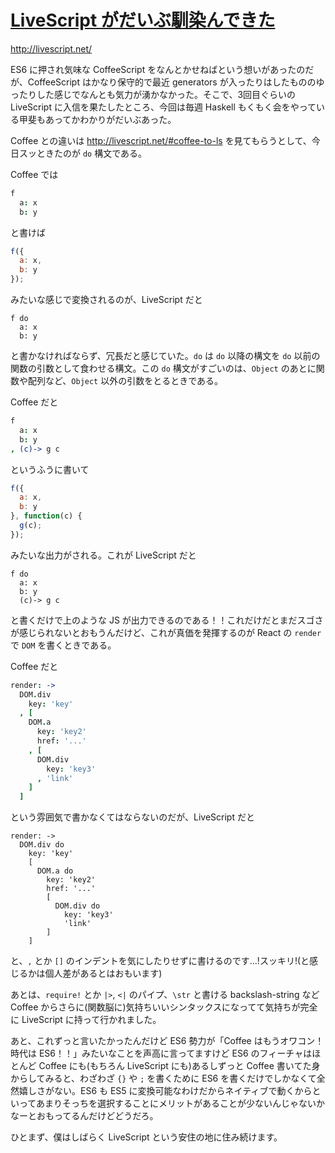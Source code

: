 # [LiveScript がだいぶ馴染んできた](/2015/04/03/adjust-livescript.html)

http://livescript.net/

ES6 に押され気味な CoffeeScript をなんとかせねばという想いがあったのだが、CoffeeScript はかなり保守的で最近 generators が入ったりはしたもののゆったりした感じでなんとも気力が湧かなかった。そこで、3回目ぐらいの LiveScript に入信を果たしたところ、今回は毎週 Haskell もくもく会をやっている甲斐もあってかわかりがだいぶあった。

Coffee との違いは http://livescript.net/#coffee-to-ls を見てもらうとして、今日スッときたのが `do` 構文である。

Coffee では

```coffeescript
f
  a: x
  b: y
```

と書けば

```js
f({
  a: x,
  b: y
});
```

みたいな感じで変換されるのが、LiveScript だと

```livescript
f do
  a: x
  b: y
```

と書かなければならず、冗長だと感じていた。`do` は `do` 以降の構文を `do` 以前の関数の引数として食わせる構文。この `do` 構文がすごいのは、`Object` のあとに関数や配列など、`Object` 以外の引数をとるときである。

Coffee だと

```coffeescript
f
  a: x
  b: y
, (c)-> g c
```

というふうに書いて

```javascript
f({
  a: x,
  b: y
}, function(c) {
  g(c);
});
```

みたいな出力がされる。これが LiveScript だと

```livescript
f do
  a: x
  b: y
  (c)-> g c
```

と書くだけで上のような JS が出力できるのである！！これだけだとまだスゴさが感じられないとおもうんだけど、これが真価を発揮するのが React の `render` で `DOM` を書くときである。

Coffee だと

```coffeescript
render: ->
  DOM.div
    key: 'key'
  , [
    DOM.a
      key: 'key2'
      href: '...'
    , [
      DOM.div
        key: 'key3'
      , 'link'
    ]
  ]
```

という雰囲気で書かなくてはならないのだが、LiveScript だと

```livescript
render: ->
  DOM.div do
    key: 'key'
    [
      DOM.a do
        key: 'key2'
        href: '...'
        [
          DOM.div do
            key: 'key3'
            'link'
        ]
    ]
```

と、`,` とか `[]` のインデントを気にしたりせずに書けるのです...!スッキリ!(と感じるかは個人差があるとはおもいます)

あとは、`require!` とか `|>`, `<|` のパイプ、`\str` と書ける backslash-string など Coffee からさらに(関数脳に)気持ちいいシンタックスになってて気持ちが完全に LiveScript に持って行かれました。

あと、これずっと言いたかったんだけど ES6 勢力が「Coffee はもうオワコン！時代は ES6！！」みたいなことを声高に言ってますけど ES6 のフィーチャはほとんど Coffee にも(もちろん LiveScript にも)あるしずっと Coffee 書いてた身からしてみると、わざわざ `{}` や `;` を書くために ES6 を書くだけでしかなくて全然嬉しさがない。ES6 も ES5 に変換可能なわけだからネイティブで動くからといってあまりそっちを選択することにメリットがあることが少ないんじゃないかなーとおもってるんだけどどうだろ。

ひとまず、僕はしばらく LiveScript という安住の地に住み続けます。
